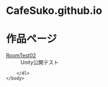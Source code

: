 # CafeSuko.github.io

<!DOCTYPE html>
<html lang="ja">
    <head>
        <meta charset="utf8" />
        <title>作品ページ</title>
    </head>
    <body>
        <h1>作品ページ</h1
        <dl>
            <dt><a href="./RoomTest02/">RoomTest02</a></li></dt>
            <dd>Unity公開テスト</dd>
       
        </dl>
    </body>
</html>
